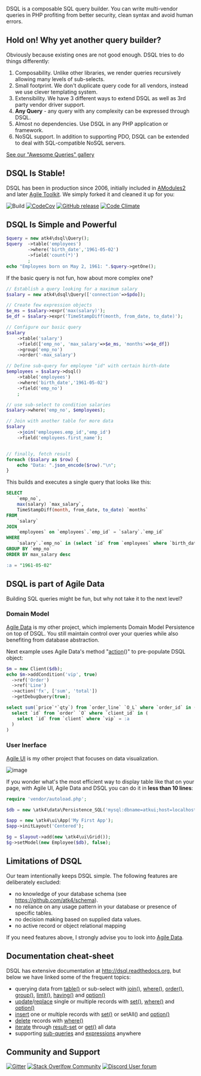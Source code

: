 
DSQL is a composable SQL query builder. You can write multi-vendor queries in PHP profiting from
better security, clean syntax and avoid human errors.


## Hold on! Why yet another query builder?

Obviously because existing ones are not good enough. DSQL tries to do things differently:

1. Composability. Unlike other libraries, we render queries recursively allowing many levels of sub-selects.
2. Small footprint. We don't duplicate query code for all vendors, instead we use clever templating system.
3. Extensibility. We have 3 different ways to extend DSQL as well as 3rd party vendor driver support.
4. **Any Query** - any query with any complexity can be expressed through DSQL.
5. Almost no dependencies. Use DSQL in any PHP application or framework.
6. NoSQL support. In addition to supporting PDO, DSQL can be extended to deal with SQL-compatible NoSQL servers.

[See our "Awesome Queries" gallery](https://github.com/atk4/dsql/wiki/Awesome-Queries)


## DSQL Is Stable!

DSQL has been in production since 2006, initially included in [AModules2](https://sourceforge.net/projects/amodules3/) and later [Agile Toolkit](https://github.com/atk4/atk4/blob/release-4.0.1/lib/DBlite/dsql.php). We simply forked it and cleaned it up for you:

![Build](https://github.com/atk4/dsql/workflows/Unit%20Testing/badge.svg)
[![CodeCov](https://codecov.io/gh/atk4/dsql/branch/develop/graph/badge.svg)](https://codecov.io/gh/atk4/dsql)
[![GitHub release](https://img.shields.io/github/release/atk4/dsql.svg)](CHANGELOG.md)
[![Code Climate](https://codeclimate.com/github/atk4/dsql/badges/gpa.svg)](https://codeclimate.com/github/atk4/dsql)


## DSQL Is Simple and Powerful

``` php
$query = new atk4\dsql\Query();
$query  ->table('employees')
        ->where('birth_date','1961-05-02')
        ->field('count(*)')
        ;
echo "Employees born on May 2, 1961: ".$query->getOne();
```

If the basic query is not fun, how about more complex one?

``` php
// Establish a query looking for a maximum salary
$salary = new atk4\dsql\Query(['connection'=>$pdo]);

// Create few expression objects
$e_ms = $salary->expr('max(salary)');
$e_df = $salary->expr('TimeStampDiff(month, from_date, to_date)');

// Configure our basic query
$salary
    ->table('salary')
    ->field(['emp_no', 'max_salary'=>$e_ms, 'months'=>$e_df])
    ->group('emp_no')
    ->order('-max_salary')

// Define sub-query for employee "id" with certain birth-date
$employees = $salary->dsql()
    ->table('employees')
    ->where('birth_date','1961-05-02')
    ->field('emp_no')
    ;

// use sub-select to condition salaries
$salary->where('emp_no', $employees);

// Join with another table for more data
$salary
    ->join('employees.emp_id','emp_id')
    ->field('employees.first_name');


// finally, fetch result
foreach ($salary as $row) {
    echo "Data: ".json_encode($row)."\n";
}
```

This builds and executes a single query that looks like this:

``` sql
SELECT
    `emp_no`,
    max(salary) `max_salary`,
    TimeStampDiff(month, from_date, to_date) `months`
FROM
    `salary`
JOIN
    `employees` on `employees`.`emp_id` = `salary`.`emp_id`
WHERE
    `salary`.`emp_no` in (select `id` from `employees` where `birth_date` = :a)
GROUP BY `emp_no`
ORDER BY max_salary desc

:a = "1961-05-02"
```

## DSQL is part of Agile Data

Building SQL queries might be fun, but why not take it to the next level?

### Domain Model

[Agile Data](https://github.com/atk4/data) is my other project, which implements Domain Model
Persistence on top of DSQL. You still maintain control over your queries while also benefiting
from database abstraction.

Next example uses Agile Data's method "[action](http://agile-data.readthedocs.io/en/develop/quickstart.html?highlight=action#actions)()"
to pre-populate DSQL object:

``` php
$m = new Client($db);
echo $m->addCondition('vip', true)
  ->ref('Order')
  ->ref('Line')
  ->action('fx', ['sum', 'total'])
  ->getDebugQuery(true);
```

```sql
select sum(`price`*`qty`) from `order_line` `O_L` where `order_id` in (
  select `id` from `order` `O` where `client_id` in (
    select `id` from `client` where `vip` = :a
  )
)
```

### User Inerface

[Agile UI](https://github.com/atk4/ui) is my other project that focuses on data visualization.

![image](https://github.com/atk4/ui/raw/develop/docs/images/grid.png)

If you wonder what's the most efficient way to display table like that on your page, with
Agile UI, Agile Data and DSQL you can do it in **less than 10 lines**:

``` php
require 'vendor/autoload.php';

$db = new \atk4\data\Persistence_SQL('mysql:dbname=atkui;host=localhost','root','root');

$app = new \atk4\ui\App('My First App');
$app->initLayout('Centered');

$g = $layout->add(new \atk4\ui\Grid());
$g->setModel(new Employee($db), false);
```

## Limitations of DSQL

Our team intentionally keeps DSQL simple. The following features are deliberately excluded:

- no knowledge of your database schema (see https://github.com/atk4/schema).
- no reliance on any usage pattern in your database or presence of specific tables.
- no decision making based on supplied data values.
- no active record or object relational mapping

If you need features above, I strongly advise you to look into [Agile Data](https://github.com/atk4/data).

## Documentation cheat-sheet

DSQL has extensive documentation at http://dsql.readthedocs.org, but below we have linked some
of the frequent topics:


- querying data from [table()](http://dsql.readthedocs.org/en/latest/queries.html#modifying-your-query) or sub-select with [join()](http://dsql.readthedocs.org/en/develop/queries.html#joining-with-other-tables), [where()](http://dsql.readthedocs.io/en/develop/queries.html?highlight=delete#Query::where), [order()](http://dsql.readthedocs.io/en/develop/queries.html?highlight=order#ordering-result-set), [group()](http://dsql.readthedocs.org/en/develop/queries.html#grouping-results-by-field), [limit()](http://dsql.readthedocs.io/en/develop/queries.html?highlight=limit#limiting-result-set), [having()](http://dsql.readthedocs.io/en/develop/queries.html?highlight=having#Query::having) and [option()](http://dsql.readthedocs.io/en/develop/queries.html?highlight=option#Query::option)
- [update](http://dsql.readthedocs.io/en/develop/queries.html?highlight=update#Query::update)/[replace](http://dsql.readthedocs.io/en/develop/queries.html?highlight=replace#Query::replace) single or multiple records with [set()](http://dsql.readthedocs.io/en/develop/queries.html?highlight=set#set-value-to-a-field), [where()](http://dsql.readthedocs.io/en/develop/queries.html?highlight=delete#Query::where) and [option()](http://dsql.readthedocs.io/en/develop/queries.html?highlight=option#Query::option)
- [insert](http://dsql.readthedocs.io/en/develop/queries.html?highlight=insert#Query::insert) one or multiple records with [set()](http://dsql.readthedocs.io/en/develop/queries.html?highlight=set#set-value-to-a-field) or setAll() and [option()](http://dsql.readthedocs.io/en/develop/queries.html?highlight=option#Query::option)
- [delete](http://dsql.readthedocs.io/en/develop/queries.html?highlight=delete#Query::delete) records with [where()](http://dsql.readthedocs.io/en/develop/queries.html?highlight=delete#Query::where)
- [iterate](http://dsql.readthedocs.org/en/latest/quickstart.html#fetching-result) through [result-set](http://dsql.readthedocs.io/en/develop/results.html#results) or [get()](http://dsql.readthedocs.io/en/develop/expressions.html?highlight=get#Expression::get) all data
- supporting [sub-queries](http://dsql.readthedocs.org/en/latest/queries.html#using-query-as-expression) and [expressions](http://dsql.readthedocs.org/en/latest/expressions.html#expressions) anywhere


## Community and Support

[![Gitter](https://img.shields.io/gitter/room/atk4/data.svg)](https://gitter.im/atk4/dataset?utm_source=badge&utm_medium=badge&utm_campaign=pr-badge&utm_content=badge)
[![Stack Overlfow Community](https://img.shields.io/stackexchange/stackoverflow/t/atk4.svg)](http://stackoverflow.com/questions/ask?tags=atk4)
[![Discord User forum](https://img.shields.io/badge/discord-User_Forum-green.svg)](https://forum.agiletoolkit.org/c/44)
